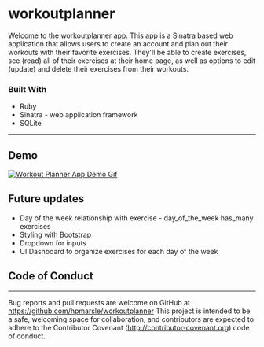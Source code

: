 # workoutplanner

Welcome to the workoutplanner app. This app is a Sinatra based web application that allows users to create an account and plan out their workouts with their favorite exercises. They'll be able to create exercises, see (read) all of their exercises at their home page, as well as options to edit (update) and delete their exercises from their workouts. 


### Built With

* Ruby
* Sinatra - web application framework
* SQLite
---

## Demo

[![Workout Planner App Demo Gif](https://media.giphy.com/media/N6jm9nYmyjVDrDoBx5/giphy.gif)]()

## Future updates
* Day of the week relationship with exercise - day_of_the_week has_many exercises
* Styling with Bootstrap
* Dropdown for inputs
* UI Dashboard to organize exercises for each day of the week




## Code of Conduct
---
Bug reports and pull requests are welcome on GitHub at https://github.com/hpmarsle/workoutplanner This project is intended to be a safe, welcoming space for collaboration, and contributors are expected to adhere to the Contributor Covenant (http://contributor-covenant.org) code of conduct.
